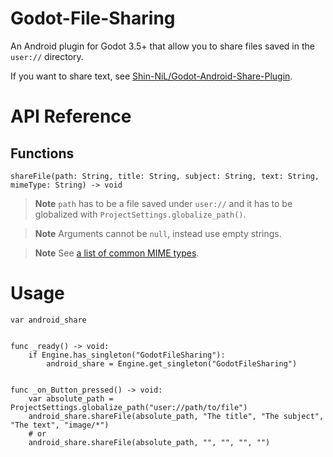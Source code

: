 # Godot-File-Sharing

An Android plugin for Godot 3.5+ that allow you to share files saved in the `user://` directory.

If you want to share text, see [Shin-NiL/Godot-Android-Share-Plugin](https://github.com/Shin-NiL/Godot-Android-Share-Plugin).

# API Reference

## Functions
```gdscript
shareFile(path: String, title: String, subject: String, text: String, mimeType: String) -> void
```

> **Note**
> `path` has to be a file saved under `user://` and it has to be globalized with `ProjectSettings.globalize_path()`.

> **Note**
> Arguments cannot be `null`, instead use empty strings.

> **Note**
> See [a list of common MIME types](https://developer.mozilla.org/en-US/docs/Web/HTTP/Basics_of_HTTP/MIME_types/Common_types).


# Usage
```gdscript
var android_share


func _ready() -> void:
    if Engine.has_singleton("GodotFileSharing"):
        android_share = Engine.get_singleton("GodotFileSharing")


func _on_Button_pressed() -> void:
    var absolute_path = ProjectSettings.globalize_path("user://path/to/file")
    android_share.shareFile(absolute_path, "The title", "The subject", "The text", "image/*")
    # or
    android_share.shareFile(absolute_path, "", "", "", "")
```
